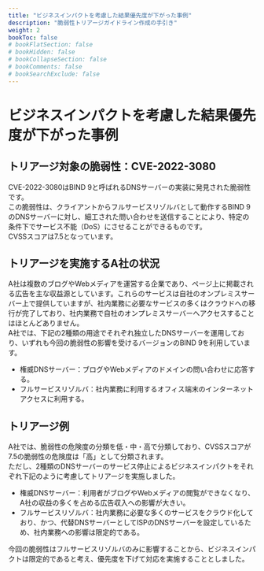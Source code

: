 ```yaml
---
title: "ビジネスインパクトを考慮した結果優先度が下がった事例"
description: "脆弱性トリアージガイドライン作成の手引き"
weight: 2
bookToc: false
# bookFlatSection: false
# bookHidden: false
# bookCollapseSection: false
# bookComments: false
# bookSearchExclude: false
---
```

# ビジネスインパクトを考慮した結果優先度が下がった事例
## トリアージ対象の脆弱性：CVE-2022-3080
CVE-2022-3080はBIND 9と呼ばれるDNSサーバーの実装に発見された脆弱性です。  
この脆弱性は、クライアントからフルサービスリゾルバとして動作するBIND 9のDNSサーバーに対し、細工された問い合わせを送信することにより、特定の条件下でサービス不能（DoS）にさせることができるものです。  
CVSSスコアは7.5となっています。  

## トリアージを実施するA社の状況
A社は複数のブログやWebメディアを運営する企業であり、ページ上に掲載される広告を主な収益源としています。これらのサービスは自社のオンプレミスサーバー上で提供していますが、社内業務に必要なサービスの多くはクラウドへの移行が完了しており、社内業務で自社のオンプレミスサーバーへアクセスすることはほとんどありません。  
A社では、下記の2種類の用途でそれぞれ独立したDNSサーバーを運用しており、いずれも今回の脆弱性の影響を受けるバージョンのBIND 9を利用しています。  
- 権威DNSサーバー：ブログやWebメディアのドメインの問い合わせに応答する。
- フルサービスリゾルバ：社内業務に利用するオフィス端末のインターネットアクセスに利用する。

## トリアージ例
A社では、脆弱性の危険度の分類を低・中・高で分類しており、CVSSスコアが7.5の脆弱性の危険度は「高」として分類されます。  
ただし、2種類のDNSサーバーのサービス停止によるビジネスインパクトをそれぞれ下記のように考慮してトリアージを実施しました。

- 権威DNSサーバー：利用者がブログやWebメディアの閲覧ができなくなり、A社の収益の多くを占める広告収入への影響が大きい。
- フルサービスリゾルバ：社内業務に必要な多くのサービスをクラウド化しており、かつ、代替DNSサーバーとしてISPのDNSサーバーを設定しているため、社内業務への影響は限定的である。

今回の脆弱性はフルサービスリゾルバのみに影響することから、ビジネスインパクトは限定的であると考え、優先度を下げて対応を実施することとしました。